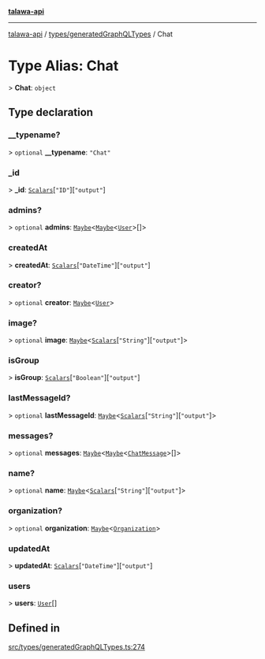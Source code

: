 [**talawa-api**](../../../README.md)

***

[talawa-api](../../../modules.md) / [types/generatedGraphQLTypes](../README.md) / Chat

# Type Alias: Chat

\> **Chat**: `object`

## Type declaration

### \_\_typename?

\> `optional` **\_\_typename**: `"Chat"`

### \_id

\> **\_id**: [`Scalars`](Scalars.md)\[`"ID"`\]\[`"output"`\]

### admins?

\> `optional` **admins**: [`Maybe`](Maybe.md)\<[`Maybe`](Maybe.md)\<[`User`](User.md)\>[]\>

### createdAt

\> **createdAt**: [`Scalars`](Scalars.md)\[`"DateTime"`\]\[`"output"`\]

### creator?

\> `optional` **creator**: [`Maybe`](Maybe.md)\<[`User`](User.md)\>

### image?

\> `optional` **image**: [`Maybe`](Maybe.md)\<[`Scalars`](Scalars.md)\[`"String"`\]\[`"output"`\]\>

### isGroup

\> **isGroup**: [`Scalars`](Scalars.md)\[`"Boolean"`\]\[`"output"`\]

### lastMessageId?

\> `optional` **lastMessageId**: [`Maybe`](Maybe.md)\<[`Scalars`](Scalars.md)\[`"String"`\]\[`"output"`\]\>

### messages?

\> `optional` **messages**: [`Maybe`](Maybe.md)\<[`Maybe`](Maybe.md)\<[`ChatMessage`](ChatMessage.md)\>[]\>

### name?

\> `optional` **name**: [`Maybe`](Maybe.md)\<[`Scalars`](Scalars.md)\[`"String"`\]\[`"output"`\]\>

### organization?

\> `optional` **organization**: [`Maybe`](Maybe.md)\<[`Organization`](Organization.md)\>

### updatedAt

\> **updatedAt**: [`Scalars`](Scalars.md)\[`"DateTime"`\]\[`"output"`\]

### users

\> **users**: [`User`](User.md)[]

## Defined in

[src/types/generatedGraphQLTypes.ts:274](https://github.com/PalisadoesFoundation/talawa-api/blob/039b0f127fb8caa46d57186ab4b3bb27fe150903/src/types/generatedGraphQLTypes.ts#L274)
